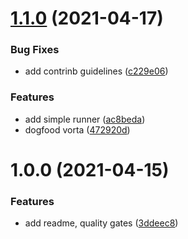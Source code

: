 # [1.1.0](https://github.com/hweeks/vorta/compare/v1.0.0...v1.1.0) (2021-04-17)


### Bug Fixes

* add contrinb guidelines ([c229e06](https://github.com/hweeks/vorta/commit/c229e0650fe34d4862da8ab5e4747b1caff08cb6))


### Features

* add simple runner ([ac8beda](https://github.com/hweeks/vorta/commit/ac8beda74ec0d9b66edc9c8b265a8ddab8321697))
* dogfood vorta ([472920d](https://github.com/hweeks/vorta/commit/472920dfe85e995735d5279991c677c5188f80a6))

# 1.0.0 (2021-04-15)


### Features

* add readme, quality gates ([3ddeec8](https://github.com/hweeks/vorta/commit/3ddeec80ef8663a171f1ad316429ec8366ff240f))
